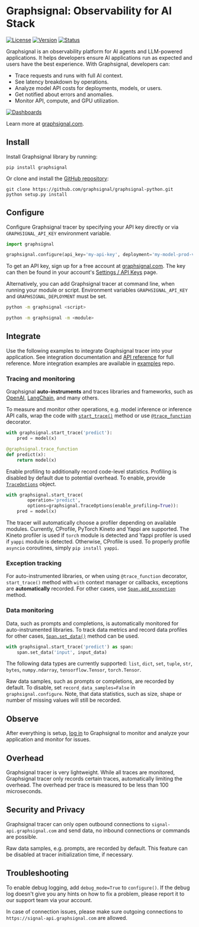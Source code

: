 # Graphsignal: Observability for AI Stack

[![License](http://img.shields.io/github/license/graphsignal/graphsignal-python)](https://github.com/graphsignal/graphsignal-python/blob/main/LICENSE)
[![Version](https://img.shields.io/github/v/tag/graphsignal/graphsignal-python?label=version)](https://github.com/graphsignal/graphsignal-python)
[![Status](https://img.shields.io/uptimerobot/status/m787882560-d6b932eb0068e8e4ade7f40c?label=SaaS%20status)](https://stats.uptimerobot.com/gMBNpCqqqJ)


Graphsignal is an observability platform for AI agents and LLM-powered applications. It helps developers ensure AI applications run as expected and users have the best experience. With Graphsignal, developers can:

* Trace requests and runs with full AI context.
* See latency breakdown by operations.
* Analyze model API costs for deployments, models, or users.
* Get notified about errors and anomalies.
* Monitor API, compute, and GPU utilization.

[![Dashboards](https://graphsignal.com/external/screencast-dashboards.gif)](https://graphsignal.com/)

Learn more at [graphsignal.com](https://graphsignal.com).


## Install

Install Graphsignal library by running:

```
pip install graphsignal
```

Or clone and install the [GitHub repository](https://github.com/graphsignal/graphsignal-python):

```
git clone https://github.com/graphsignal/graphsignal-python.git
python setup.py install
```


## Configure

Configure Graphsignal tracer by specifying your API key directly or via `GRAPHSIGNAL_API_KEY` environment variable.

```python
import graphsignal

graphsignal.configure(api_key='my-api-key', deployment='my-model-prod-v1') 
```

To get an API key, sign up for a free account at [graphsignal.com](https://graphsignal.com). The key can then be found in your account's [Settings / API Keys](https://app.graphsignal.com/settings/api-keys) page.

Alternatively, you can add Graphsignal tracer at command line, when running your module or script. Environment variables `GRAPHSIGNAL_API_KEY` and `GRAPHSIGNAL_DEPLOYMENT` must be set.

```bash
python -m graphsignal <script>
```

```bash
python -m graphsignal -m <module>
```


## Integrate

Use the following examples to integrate Graphsignal tracer into your application. See integration documentation and [API reference](https://graphsignal.com/docs/reference/python-api/) for full reference. More integration examples are available in [examples](https://github.com/graphsignal/examples) repo.


### Tracing and monitoring

Graphsignal **auto-instruments** and traces libraries and frameworks, such as [OpenAI](https://graphsignal.com/docs/integrations/openai/), [LangChain](https://graphsignal.com/docs/integrations/langchain/), and many others.

To measure and monitor other operations, e.g. model inference or inference API calls, wrap the code with [`start_trace()`](https://graphsignal.com/docs/reference/python-api/#graphsignalstart_trace) method or use [`@trace_function`](https://graphsignal.com/docs/reference/python-api/#graphsignaltrace_function) decorator.

```python
with graphsignal.start_trace('predict'):
    pred = model(x)
```

```python
@graphsignal.trace_function
def predict(x):
    return model(x)
```

Enable profiling to additionally record code-level statistics. Profiling is disabled by default due to potential overhead. To enable, provide [`TraceOptions`](https://graphsignal.com/docs/reference/python-api/#graphsignaltraceoptions) object.

```python
with graphsignal.start_trace(
        operation='predict', 
        options=graphsignal.TraceOptions(enable_profiling=True)):
    pred = model(x)
```

The tracer will automatically choose a profiler depending on available modules. Currently, CProfile, PyTorch Kineto and Yappi are supported. The Kineto profiler is used if `torch` module is detected and Yappi profiler is used if `yappi` module is detected. Otherwise, CProfile is used. To properly profile `asyncio` coroutines, simply `pip install yappi`.


### Exception tracking

For auto-instrumented libraries, or when using `@trace_function` decorator, `start_trace()` method with `with` context manager or callbacks, exceptions are **automatically** recorded. For other cases, use [`Span.add_exception`](https://graphsignal.com/docs/reference/python-api/#graphsignalspanadd_exception) method.


### Data monitoring

Data, such as prompts and completions, is automatically monitored for auto-instrumented libraries. To track data metrics and record data profiles for other cases, [`Span.set_data()`](https://graphsignal.com/docs/reference/python-api/#graphsignalspanset_data) method can be used.

```python
with graphsignal.start_trace('predict') as span:
    span.set_data('input', input_data)
```

The following data types are currently supported: `list`, `dict`, `set`, `tuple`, `str`, `bytes`, `numpy.ndarray`, `tensorflow.Tensor`, `torch.Tensor`.

Raw data samples, such as prompts or completions, are recorded by default. To disable, set `record_data_samples=False` in `graphsignal.configure`. Note, that data statistics, such as size, shape or number of missing values will still be recorded.


## Observe

After everything is setup, [log in](https://app.graphsignal.com/) to Graphsignal to monitor and analyze your application and monitor for issues.


## Overhead

Graphsignal tracer is very lightweight. While all traces are monitored, Graphsignal tracer only records certain traces, automatically limiting the overhead. The overhead per trace is measured to be less than 100 microseconds.


## Security and Privacy

Graphsignal tracer can only open outbound connections to `signal-api.graphsignal.com` and send data, no inbound connections or commands are possible.

Raw data samples, e.g. prompts, are recorded by default. This feature can be disabled at tracer initialization time, if necessary.


## Troubleshooting

To enable debug logging, add `debug_mode=True` to `configure()`. If the debug log doesn't give you any hints on how to fix a problem, please report it to our support team via your account.

In case of connection issues, please make sure outgoing connections to `https://signal-api.graphsignal.com` are allowed.
